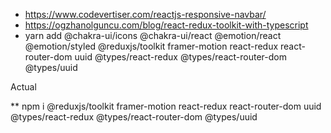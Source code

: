 * https://www.codevertiser.com/reactjs-responsive-navbar/
* https://ogzhanolguncu.com/blog/react-redux-toolkit-with-typescript
* yarn add @chakra-ui/icons @chakra-ui/react @emotion/react @emotion/styled @reduxjs/toolkit framer-motion react-redux react-router-dom uuid @types/react-redux @types/react-router-dom @types/uuid

Actual

** npm i @reduxjs/toolkit framer-motion react-redux react-router-dom uuid @types/react-redux @types/react-router-dom @types/uuid